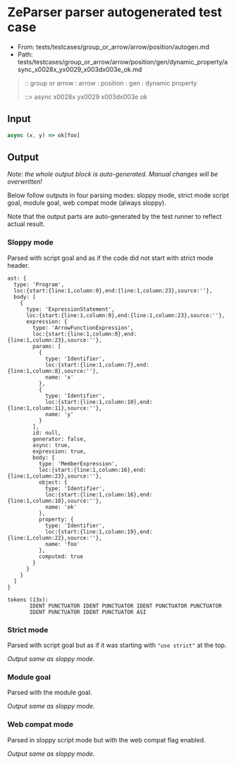 # ZeParser parser autogenerated test case

- From: tests/testcases/group_or_arrow/arrow/position/autogen.md
- Path: tests/testcases/group_or_arrow/arrow/position/gen/dynamic_property/async_x0028x_yx0029_x003dx003e_ok.md

> :: group or arrow : arrow : position : gen : dynamic property
>
> ::> async x0028x yx0029 x003dx003e ok

## Input


`````js
async (x, y) => ok[foo]
`````

## Output

_Note: the whole output block is auto-generated. Manual changes will be overwritten!_

Below follow outputs in four parsing modes: sloppy mode, strict mode script goal, module goal, web compat mode (always sloppy).

Note that the output parts are auto-generated by the test runner to reflect actual result.

### Sloppy mode

Parsed with script goal and as if the code did not start with strict mode header.

`````
ast: {
  type: 'Program',
  loc:{start:{line:1,column:0},end:{line:1,column:23},source:''},
  body: [
    {
      type: 'ExpressionStatement',
      loc:{start:{line:1,column:0},end:{line:1,column:23},source:''},
      expression: {
        type: 'ArrowFunctionExpression',
        loc:{start:{line:1,column:0},end:{line:1,column:23},source:''},
        params: [
          {
            type: 'Identifier',
            loc:{start:{line:1,column:7},end:{line:1,column:8},source:''},
            name: 'x'
          },
          {
            type: 'Identifier',
            loc:{start:{line:1,column:10},end:{line:1,column:11},source:''},
            name: 'y'
          }
        ],
        id: null,
        generator: false,
        async: true,
        expression: true,
        body: {
          type: 'MemberExpression',
          loc:{start:{line:1,column:16},end:{line:1,column:23},source:''},
          object: {
            type: 'Identifier',
            loc:{start:{line:1,column:16},end:{line:1,column:18},source:''},
            name: 'ok'
          },
          property: {
            type: 'Identifier',
            loc:{start:{line:1,column:19},end:{line:1,column:22},source:''},
            name: 'foo'
          },
          computed: true
        }
      }
    }
  ]
}

tokens (13x):
       IDENT PUNCTUATOR IDENT PUNCTUATOR IDENT PUNCTUATOR PUNCTUATOR
       IDENT PUNCTUATOR IDENT PUNCTUATOR ASI
`````

### Strict mode

Parsed with script goal but as if it was starting with `"use strict"` at the top.

_Output same as sloppy mode._

### Module goal

Parsed with the module goal.

_Output same as sloppy mode._

### Web compat mode

Parsed in sloppy script mode but with the web compat flag enabled.

_Output same as sloppy mode._
